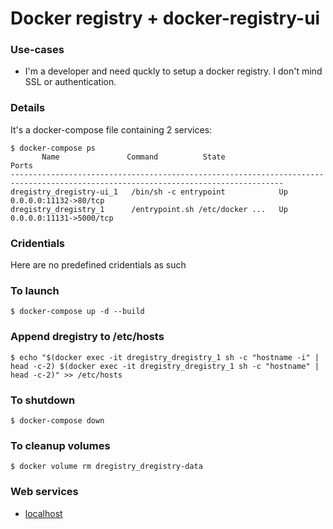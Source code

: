 # Docker registry + docker-registry-ui



### Use-cases
- I'm a developer and need quckly to setup a docker registry. I don't mind SSL or authentication.



### Details
It's a docker-compose file containing 2 services:
```
$ docker-compose ps
       Name               Command          State                                          Ports                                    
-----------------------------------------------------------------------------------------------------------------------------------
dregistry_dregistry-ui_1   /bin/sh -c entrypoint            Up      0.0.0.0:11132->80/tcp  
dregistry_dregistry_1      /entrypoint.sh /etc/docker ...   Up      0.0.0.0:11131->5000/tcp
```



### Cridentials
Here are no predefined cridentials as such



### To launch
```
$ docker-compose up -d --build
```



### Append dregistry to /etc/hosts
```
$ echo "$(docker exec -it dregistry_dregistry_1 sh -c "hostname -i" | head -c-2) $(docker exec -it dregistry_dregistry_1 sh -c "hostname" | head -c-2)" >> /etc/hosts
```



### To shutdown
```
$ docker-compose down
```



### To cleanup volumes
```
$ docker volume rm dregistry_dregistry-data
```



### Web services
- [localhost](http://localhost:11132)

